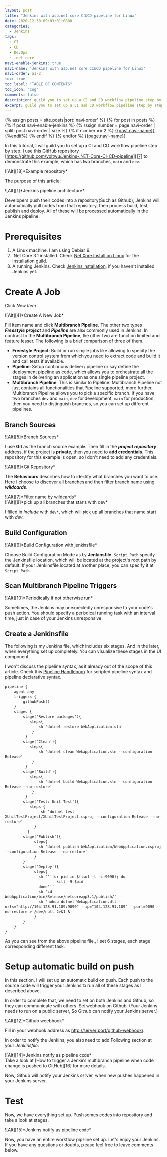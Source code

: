 ```yaml
---
layout: post
title: "Jenkins with asp.net core CI&CD pipeline for Linux"
date: 2020-12-30 09:03:01+0800
categories:
  - Jenkins
tags:
  - CI
  - CD
  - DevOps
  - .net core
navi-enable-jenkins: true
navi-name: 'Jenkins with asp.net core CI&CD pipeline for Linux'
navi-order: a1-2
toc: true
toc_label: "TABLE OF CONTENTS"
toc_icon: "cog"
comments: false
description: guild you to set up a CI and CD workflow pipeline step by step
excerpt: guild you to set up a CI and CD workflow pipeline step by step
---
```

<!--navigation bar-->
<div class='navi-link-container'>
  {% assign posts = site.posts|sort:'navi-order' %}
  {% for post in posts %}
    {% if post.navi-enable-jenkins %}
        {% assign number = page.navi-order | split: post.navi-order | size %}
        {% if number == 2 %}
            <a href="{{ site.baseurl }}{{ post.url }}" class='navi-link'>{{post.navi-name}}</a>
        {%endif%}
    {% endif %}
  {% endfor %}
<a class='navi-link' href="">{{page.navi-name}}</a>
</div>
<!--navigation bar-->

In this tutorial, I will guild you to set up a CI and CD workflow pipeline step by step. I use this GitHub repository [https://github.com/voltwu/Jenkins-.NET-Core-CI-CD-pipeline][17] to demonstrate this example, which has two branches, `main` and `dev`.

<div class="imgcenter" markdown="1">
![Alt][18]*Example repository*
</div>

The purpose of this article:
<div class="imgcenter" markdown="1">
![Alt][1]*Jenkins pipeline architecture*
</div>

Developers push their codes into a repository(Such as Github), Jenkins will automatically pull codes from that repository, then process build, test, publish and deploy. All of these will be processed automatically in the Jenkins pipeline.

# Prerequisites
1. A Linux machine. I am using Debian 9.
2. .Net Core 3.1 installed. Check [Net Core Install on Linux][3] for the installation guild.
3. A running Jenkins. Check [Jenkins Installation][2], if you haven't installed Jenkins yet. 

# Create A Job
Click *New Item*
<div class="imgcenter" markdown="1">
![Alt][4]*Create A New Job*
</div>

Fill item name and click **Multibranch Pipeline**. The other two types ***Freestyle project*** and ***Pipeline*** are also commonly used in Jenkins. In contrast to the **Multibranch Pipeline**, the other two are function limited and feature lesser. The following is a brief comparison of three of them.

* **Freestyle Project**: Build or run simple jobs like allowing to specify the version control system from which you need to extract code and build it and call tests if available.
* **Pipeline**: Setup continuous delivery pipeline or say define the deployment pipeline as code, which allows you to orchestrate all the stages in delivering an application as one single pipeline project.
* **Multibranch Pipeline**: This is similar to Pipeline. Multibranch Pipeline not just contains all functionalities that Pipeline supported, more further, Multibranch Pipeline allows you to pick a specific branch. If you have two branches `dev` and `main`, `dev` for development, `main` for production, then you need to distinguish branches, so you can set up different pipelines.

## Branch Sources

<div class="imgcenter" markdown="1">
![Alt][5]*Branch Sources*
</div>

I use **Git** as the branch source example. Then fill in the ***project repository*** address, if the project is **private**, then you need to **add credentials**. This repository for this example is open, so I don't need to add any credentials.
<div class="imgcenter" markdown="1">
![Alt][6]*Git Repository*
</div>

The **Behaviours** describes how to identify what branches you want to use. Here I choose to discover all branches and then filter branch name using ***wildcards***.
<div class="imgcenter" markdown="1">
![Alt][7]*Filter name by wildcards*
</div>

<div class="imgcenter" markdown="1">
![Alt][8]*pick up all branches that starts with dev*
</div>

I filled in *Include* with `dev*`, which will pick up all branches that name start with *dev*.

## Build Configuration

<div class="imgcenter" markdown="1">
![Alt][9]*Build Configuration with jenkinsfile*
</div>

Choose Build Configuration Mode as by **Jenkinsfile**. 	`Script Path` specify the Jenkinsfile location, which will be located at the project's root path by default. If your Jenkinsfile located at another place, you can specify it at `Script Path`.

## Scan Multibranch Pipeline Triggers

<div class="imgcenter" markdown="1">
![Alt][10]*Periodically if not otherwise run*
</div>

Sometimes, the Jenkins may unexpectedly unresponsive to your code's push action. You should specify a periodical running task with an interval time, just in case of your Jenkins unresponsive.

## Create a Jenkinsfile

The following is my Jenkins file, which includes six stages. And in the later, when everything set up completely. You can visualize these stages in the UI component.

I won't discuss the pipeline syntax, as it already out of the scope of this article. Check this [Pipeline Handlebook][11] for scripted pipeline syntax and pipeline declarative syntax.
```
pipeline {
    agent any
    triggers {
        githubPush()
    }
    stages {
        stage('Restore packages'){
           steps{
               sh 'dotnet restore WebApplication.sln'
            }
         }
        stage('Clean'){
           steps{
               sh 'dotnet clean WebApplication.sln --configuration Release'
            }
         }
        stage('Build'){
           steps{
               sh 'dotnet build WebApplication.sln --configuration Release --no-restore'
            }
         }
        stage('Test: Unit Test'){
           steps {
                sh 'dotnet test XUnitTestProject/XUnitTestProject.csproj --configuration Release --no-restore'
             }
          }
        stage('Publish'){
             steps{
               sh 'dotnet publish WebApplication/WebApplication.csproj --configuration Release --no-restore'
             }
        }
        stage('Deploy'){
             steps{
               sh '''for pid in $(lsof -t -i:9090); do
                       kill -9 $pid
               done'''
               sh 'cd WebApplication/bin/Release/netcoreapp3.1/publish/'
               sh 'nohup dotnet WebApplication.dll --urls="http://104.128.91.189:9090" --ip="104.128.91.189" --port=9090 --no-restore > /dev/null 2>&1 &'
             }
        }
    }
}
```
As you can see from the above pipeline file., I set 6 stages, each stage corresponding different task.

# Setup automatic build on push 

In this section, I will set up an automatic build on push. Each push to the source code will trigger your Jenkins to run all of these stages as I described above. 

In order to complete that, we need to set on both Jenkins and Github, so they can communicate with others. Set webhook on Github. (Your Jenkins needs to run on a public server, So Github can notify your Jenkins server.)
<div class="imgcenter" markdown="1">
![Alt][12]*Github weebhook*
</div>

Fill in your webhook address as [http://server:port/github-webhook/][13].

In order to notify the Jenkins, you also need to add Following section at your *Jenkinsfile*:
<div class="imgcenter" markdown="1">
![Alt][14]*Jenkins notify as pipeline code*
</div>
Take a look at [How to trigger a Jenkins multibranch pipeline when code change is pushed to GitHub][16] for more details.


Now, Github will notify your Jenkins server, when new pushes happened in your Jenkins server.

# Test
Now, we have everything set up. 
Push somes codes into repository and take a look at stages.
<div class="imgcenter" markdown="1">
![Alt][15]*Jenkins notify as pipeline code*
</div>

Now, you have an entire workflow pipeline set up. Let's enjoy your Jenkins. If you have any questions or doubts, please feel free to leave comments below.

[1]: /public/img/2020-12-30-Jenkins-with-asp-net-core-CI-CD-pipeline-for-linux-a.png
[2]: /jenkins/2020/12/27/jenkins-installation/
[3]: https://docs.microsoft.com/en-us/dotnet/core/install/linux
[4]: /public/img/2020-12-30-Jenkins-with-asp-net-core-CI-CD-pipeline-for-linux-b.png
[5]: /public/img/2020-12-30-Jenkins-with-asp-net-core-CI-CD-pipeline-for-linux-c.png
[6]: /public/img/2020-12-30-Jenkins-with-asp-net-core-CI-CD-pipeline-for-linux-d.png
[7]: /public/img/2020-12-30-Jenkins-with-asp-net-core-CI-CD-pipeline-for-linux-e.png
[8]: /public/img/2020-12-30-Jenkins-with-asp-net-core-CI-CD-pipeline-for-linux-f.png
[9]: /public/img/2020-12-30-Jenkins-with-asp-net-core-CI-CD-pipeline-for-linux-g.png
[10]: /public/img/2020-12-30-Jenkins-with-asp-net-core-CI-CD-pipeline-for-linux-h.png
[11]: https://www.jenkins.io/doc/book/pipeline/
[12]: /public/img/2020-12-30-Jenkins-with-asp-net-core-CI-CD-pipeline-for-linux-i.png
[13]: http://server:port/github-webhook/
[14]: /public/img/2020-12-30-Jenkins-with-asp-net-core-CI-CD-pipeline-for-linux-j.png
[15]: /public/img/2020-12-30-Jenkins-with-asp-net-core-CI-CD-pipeline-for-linux-k.png
[16]: https://stackoverflow.com/questions/42062481/how-to-trigger-a-jenkins-multibranch-pipeline-when-code-change-is-pushed-to-gith?noredirect=1&lq=1
[17]: https://github.com/voltwu/Jenkins-.NET-Core-CI-CD-pipeline/tree/dev
[18]: /public/img/2020-12-30-Jenkins-with-asp-net-core-CI-CD-pipeline-for-linux-l.png
